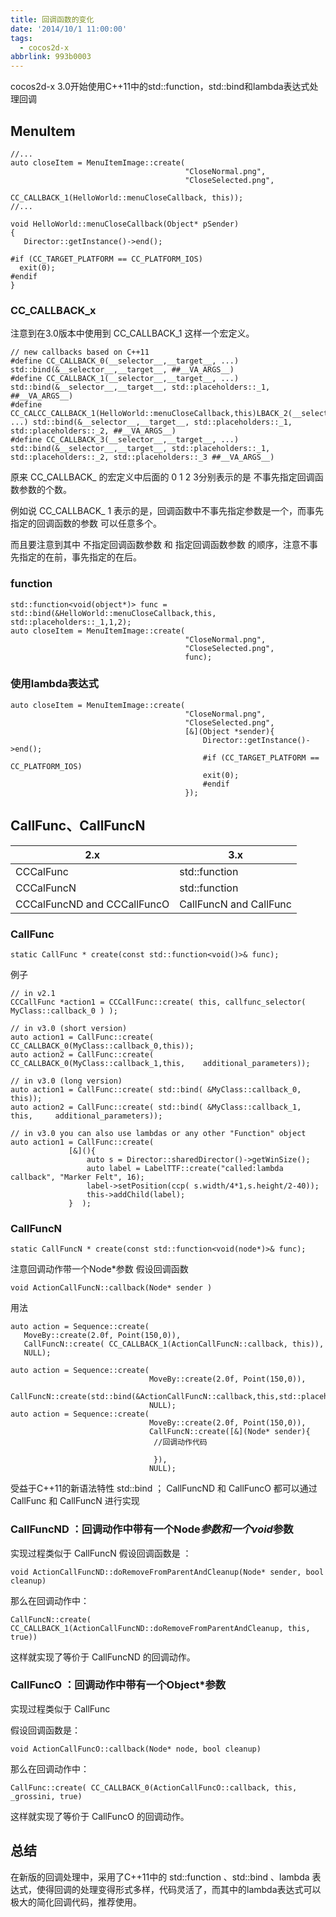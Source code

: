 ```yaml
---
title: 回调函数的变化
date: '2014/10/1 11:00:00'
tags:
  - cocos2d-x
abbrlink: 993b0003
---
```


cocos2d-x 3.0开始使用C++11中的std::function，std::bind和lambda表达式处理回调
## MenuItem

	//...
	auto closeItem = MenuItemImage::create(
                                           "CloseNormal.png",
                                           "CloseSelected.png",
                                           CC_CALLBACK_1(HelloWorld::menuCloseCallback, this));
   	//...

   	void HelloWorld::menuCloseCallback(Object* pSender)
	{
 	   Director::getInstance()->end();

	#if (CC_TARGET_PLATFORM == CC_PLATFORM_IOS)
  	  exit(0);
	#endif
	}


### CC_CALLBACK_x
注意到在3.0版本中使用到 CC_CALLBACK_1 这样一个宏定义。

	// new callbacks based on C++11
	#define CC_CALLBACK_0(__selector__,__target__, ...) std::bind(&__selector__,__target__, ##__VA_ARGS__)
	#define CC_CALLBACK_1(__selector__,__target__, ...) std::bind(&__selector__,__target__, std::placeholders::_1, ##__VA_ARGS__)
	#define CC_CALCC_CALLBACK_1(HelloWorld::menuCloseCallback,this)LBACK_2(__selector__,__target__, ...) std::bind(&__selector__,__target__, std::placeholders::_1, std::placeholders::_2, ##__VA_ARGS__)
	#define CC_CALLBACK_3(__selector__,__target__, ...) std::bind(&__selector__,__target__, std::placeholders::_1, std::placeholders::_2, std::placeholders::_3 ##__VA_ARGS__)

原来 CC_CALLBACK_ 的宏定义中后面的 0 1 2 3分别表示的是 不事先指定回调函数参数的个数。

例如说 CC_CALLBACK_ 1 表示的是，回调函数中不事先指定参数是一个，而事先指定的回调函数的参数 可以任意多个。

而且要注意到其中 不指定回调函数参数 和 指定回调函数参数 的顺序，注意不事先指定的在前，事先指定的在后。

### function

	std::function<void(object*)> func = std::bind(&HelloWorld::menuCloseCallback,this, std::placeholders::_1,1,2);
    auto closeItem = MenuItemImage::create(
                                           "CloseNormal.png",
                                           "CloseSelected.png",
                                           func);

### 使用lambda表达式

	auto closeItem = MenuItemImage::create(
                                           "CloseNormal.png",
                                           "CloseSelected.png",
                                           [&](Object *sender){
                                               Director::getInstance()->end();
                                               #if (CC_TARGET_PLATFORM == CC_PLATFORM_IOS)
                                               exit(0);
                                               #endif
                                           });
## CallFunc、CallFuncN
2.x|3.x
--|--
CCCalFunc|std::function
CCCalFuncN|std::function
CCCalFuncND and CCCallFuncO|CallFuncN and CallFunc

### CallFunc

	static CallFunc * create(const std::function<void()>& func);

例子

	// in v2.1
	CCCallFunc *action1 = CCCallFunc::create( this, callfunc_selector( MyClass::callback_0 ) );

	// in v3.0 (short version)
	auto action1 = CallFunc::create( CC_CALLBACK_0(MyClass::callback_0,this));
	auto action2 = CallFunc::create( CC_CALLBACK_0(MyClass::callback_1,this, 	additional_parameters));

	// in v3.0 (long version)
	auto action1 = CallFunc::create( std::bind( &MyClass::callback_0, this));
	auto action2 = CallFunc::create( std::bind( &MyClass::callback_1, this, 	additional_parameters));

	// in v3.0 you can also use lambdas or any other "Function" object
	auto action1 = CallFunc::create(
                 [&](){
                     auto s = Director::sharedDirector()->getWinSize();
                     auto label = LabelTTF::create("called:lambda callback", "Marker Felt", 16);
                     label->setPosition(ccp( s.width/4*1,s.height/2-40));
                     this->addChild(label);
                 }  );

### CallFuncN

	static CallFuncN * create(const std::function<void(node*)>& func);

注意回调动作带一个Node*参数
假设回调函数

	void ActionCallFuncN::callback(Node* sender )

用法

	auto action = Sequence::create(
       MoveBy::create(2.0f, Point(150,0)),
       CallFuncN::create( CC_CALLBACK_1(ActionCallFuncN::callback, this)),
       NULL);

    auto action = Sequence::create(
                                   MoveBy::create(2.0f, Point(150,0)),
          CallFuncN::create(std::bind(&ActionCallFuncN::callback,this,std::placeholders::_1)),
                                   NULL);
    auto action = Sequence::create(
                                   MoveBy::create(2.0f, Point(150,0)),
                                   CallFuncN::create([&](Node* sender){
                                    //回调动作代码

                                    }),
                                   NULL);

受益于C++11的新语法特性 std::bind ； CallFuncND 和 CallFuncO 都可以通过 CallFunc 和 CallFuncN 进行实现

### CallFuncND ：回调动作中带有一个Node*参数和一个void*参数

实现过程类似于 CallFuncN
假设回调函数是 ：

	void ActionCallFuncND::doRemoveFromParentAndCleanup(Node* sender, bool cleanup)

那么在回调动作中：

	CallFuncN::create( CC_CALLBACK_1(ActionCallFuncND::doRemoveFromParentAndCleanup, this, true))

这样就实现了等价于 CallFuncND 的回调动作。


### CallFuncO ：回调动作中带有一个Object*参数
实现过程类似于 CallFunc

假设回调函数是：

	void ActionCallFuncO::callback(Node* node, bool cleanup)

那么在回调动作中：

	CallFunc::create( CC_CALLBACK_0(ActionCallFuncO::callback, this, _grossini, true)

这样就实现了等价于 CallFuncO 的回调动作。


## 总结

在新版的回调处理中，采用了C++11中的 std::function 、std::bind 、lambda 表达式，使得回调的处理变得形式多样，代码灵活了，而其中的lambda表达式可以极大的简化回调代码，推荐使用。

